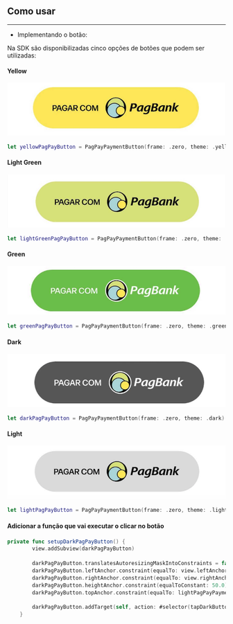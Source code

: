 ## Como usar

---
* Implementando o botão: 

Na SDK são disponibilizadas cinco opções de botões que podem ser utilizadas:

#### Yellow
![Exemplo de Botão Yellow](images/example_yellow_button.png)

```swift
let yellowPagPayButton = PagPayPaymentButton(frame: .zero, theme: .yellow)
```

#### Light Green
![Exemplo de Botão Light Green](images/example_light_green_button.png)

```swift
let lightGreenPagPayButton = PagPayPaymentButton(frame: .zero, theme: .lightGreen)
```

#### Green
![Exemplo de Botão Green](images/example_green_button.png)

```swift
let greenPagPayButton = PagPayPaymentButton(frame: .zero, theme: .green)
```

#### Dark
![Exemplo de Botão Dark](images/example_dark_button.png)

```swift
let darkPagPayButton = PagPayPaymentButton(frame: .zero, theme: .dark)
```

#### Light
![Exemplo de Botão Light](images/example_light_button.png)

```swift
let lightPagPayButton = PagPayPaymentButton(frame: .zero, theme: .light)
```

#### Adicionar a função que vai executar o clicar no botão
```swift
private func setupDarkPagPayButton() {
        view.addSubview(darkPagPayButton)
         
        darkPagPayButton.translatesAutoresizingMaskIntoConstraints = false
        darkPagPayButton.leftAnchor.constraint(equalTo: view.leftAnchor, constant: 16.0).isActive = true
        darkPagPayButton.rightAnchor.constraint(equalTo: view.rightAnchor, constant: -16.0).isActive = true
        darkPagPayButton.heightAnchor.constraint(equalToConstant: 50.0).isActive = true
        darkPagPayButton.topAnchor.constraint(equalTo: lightPagPayPaymentButton.bottomAnchor, constant: 16).isActive = true
         
        darkPagPayButton.addTarget(self, action: #selector(tapDarkButton), for: .touchUpInside)
    }
```
